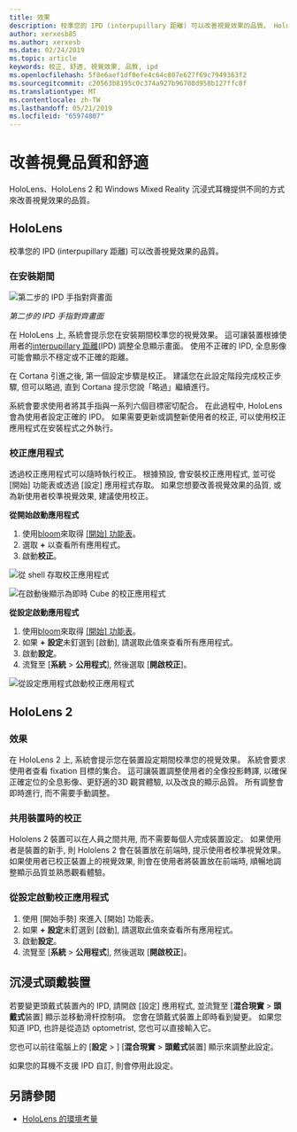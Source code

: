 ```yaml
---
title: 效果
description: 校準您的 IPD (interpupillary 距離) 可以改善視覺效果的品質。 HoloLens 和 Windows Mixed Reality 的沉浸式耳機都提供自訂 IPD 的方式。
author: xerxesb85
ms.author: xerxesb
ms.date: 02/24/2019
ms.topic: article
keywords: 校正, 舒適, 視覺效果, 品質, ipd
ms.openlocfilehash: 5f8e6aef1df0efe4c64c807e627f69c7949363f2
ms.sourcegitcommit: c20563b8195c0c374a927b96708d958b127ffc8f
ms.translationtype: MT
ms.contentlocale: zh-TW
ms.lasthandoff: 05/21/2019
ms.locfileid: "65974807"
---
```

# <a name="improve-visual-quality-and-comfort"></a>改善視覺品質和舒適
HoloLens、HoloLens 2 和 Windows Mixed Reality 沉浸式耳機提供不同的方式來改善視覺效果的品質。 

## <a name="hololens"></a>HoloLens

校準您的 IPD (interpupillary 距離) 可以改善視覺效果的品質。

### <a name="during-setup"></a>在安裝期間

![第二步的 IPD 手指對齊畫面](images/ipd-finger-alignment-300px.jpg)<br>

*第二步的 IPD 手指對齊畫面*

在 HoloLens 上, 系統會提示您在安裝期間校準您的視覺效果。 這可讓裝置根據使用者的[interpupillary 距離](https://en.wikipedia.org/wiki/Interpupillary_distance)(IPD) 調整全息顯示畫面。 使用不正確的 IPD, 全息影像可能會顯示不穩定或不正確的距離。

在 Cortana 引進之後, 第一個設定步驟是校正。 建議您在此設定階段完成校正步驟, 但可以略過, 直到 Cortana 提示您說「略過」繼續進行。

系統會要求使用者將其手指與一系列六個目標密切配合。 在此過程中, HoloLens 會為使用者設定正確的 IPD。 如果需要更新或調整新使用者的校正, 可以使用校正應用程式在安裝程式之外執行。

### <a name="calibration-app"></a>校正應用程式

透過校正應用程式可以隨時執行校正。 根據預設, 會安裝校正應用程式, 並可從 [開始] 功能表或透過 [設定] 應用程式存取。 如果您想要改善視覺效果的品質, 或為新使用者校準視覺效果, 建議使用校正。

**從開始啟動應用程式**
1. 使用[bloom](gestures.md#bloom)來取得 [[開始] 功能表](navigating-the-windows-mixed-reality-home.md#start-menu)。
2. 選取 **+** 以查看所有應用程式。
3. 啟動**校正**。

![從 shell 存取校正應用程式](images/calibration-shell.png)

![在啟動後顯示為即時 Cube 的校正應用程式](images/calibration-livecube-200px.png)

**從設定啟動應用程式**
1. 使用[bloom](gestures.md#bloom)來取得 [[開始] 功能表](navigating-the-windows-mixed-reality-home.md#start-menu)。
2. 如果 **+** **設定**未釘選到 [啟動], 請選取此值來查看所有應用程式。
3. 啟動**設定**。
4. 流覽至 [**系統** > **公用程式**], 然後選取 [**開啟校正**]。

![從設定應用程式啟動校正應用程式](images/calibration-settings-500px.jpg)

## <a name="hololens-2"></a>HoloLens 2

### <a name="calibration"></a>效果 

在 HoloLens 2 上, 系統會提示您在裝置設定期間校準您的視覺效果。 系統會要求使用者查看 fixation 目標的集合。 這可讓裝置調整使用者的全像投影轉譯, 以確保正確定位的全息影像、更舒適的3D 觀賞體驗, 以及改良的顯示品質。 所有調整會即時進行, 而不需要手動調整。 

### <a name="calibration-when-sharing-a-device"></a>共用裝置時的校正 

Hololens 2 裝置可以在人員之間共用, 而不需要每個人完成裝置設定。 如果使用者是裝置的新手, 則 Hololens 2 會在裝置放在前端時, 提示使用者校準視覺效果。 如果使用者已校正裝置上的視覺效果, 則會在使用者將裝置放在前端時, 順暢地調整顯示品質並熟悉觀看體驗。  

### <a name="launching-the-calibration-app-from-settings"></a>從設定啟動校正應用程式
1. 使用 [開始手勢] 來進入 [開始] 功能表。
2. 如果 **+** **設定**未釘選到 [啟動], 請選取此值來查看所有應用程式。
3. 啟動**設定**。
4. 流覽至 [**系統** > **公用程式**], 然後選取 [**開啟校正**]。

## <a name="immersive-headsets"></a>沉浸式頭戴裝置

若要變更頭戴式裝置內的 IPD, 請開啟 [設定] 應用程式, 並流覽至 [**混合現實** > **頭戴式**裝置] 顯示並移動滑杆控制項。 您會在頭戴式裝置上即時看到變更。 如果您知道 IPD, 也許是從造訪 optometrist, 您也可以直接輸入它。

您也可以前往電腦上的 [**設定** > ] [**混合現實** > **頭戴式**裝置] 顯示來調整此設定。

如果您的耳機不支援 IPD 自訂, 則會停用此設定。

## <a name="see-also"></a>另請參閱
* [HoloLens 的環境考量](environment-considerations-for-hololens.md)
